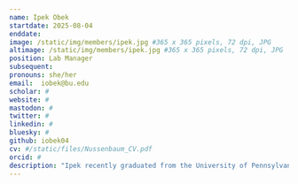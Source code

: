 ```yaml
---
name: Ipek Obek
startdate: 2025-08-04
enddate:
image: /static/img/members/ipek.jpg #365 x 365 pixels, 72 dpi, JPG
altimage: /static/img/members/ipek.jpg #365 x 365 pixels, 72 dpi, JPG
position: Lab Manager
subsequent:
pronouns: she/her
email:  iobek@bu.edu
scholar: #
website: #
mastodon: #
twitter: #
linkedin: #
bluesky: #
github: iobek04
cv: #/static/files/Nussenbaum_CV.pdf
orcid: #
description: "Ipek recently graduated from the University of Pennsylvania, where she studied Cognitive Science with a concentration in computation and cognition, and minored in Data Science and Computational Neuroscience. She is broadly interested in how we learn from our experiences, make decisions, and form judgments, as well as how these processes can be formalized through computational models of the mind. She is also deeply interested in the intersection of psychology and computer science and is concurrently pursuing a Master’s in Computer Science. When not in lab, she likes to kickbox, watch (very old) movies, explore the city, and travel to new ones." 
---
```


